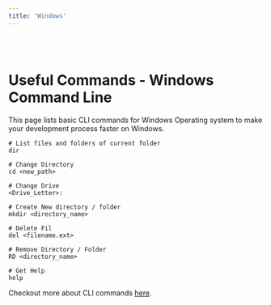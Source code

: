 ```yaml
---
title: 'Windows'
---
```

<br><br>

# Useful Commands - Windows Command Line

This page lists basic CLI commands for Windows Operating system to make your development process faster on Windows.

```shell
# List files and folders of current folder
dir

# Change Directory
cd <new_path>

# Change Drive
<Drive_Letter>:

# Create New directory / folder
mkdir <directory_name>

# Delete Fil 
del <filename.ext>

# Remove Directory / Folder
RD <directory_name>

# Get Help
help
```

Checkout more about CLI commands [here](https://www.thomas-krenn.com/en/wiki/Cmd_commands_under_Windows).